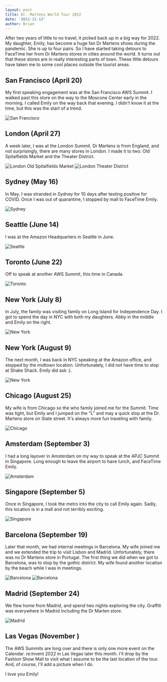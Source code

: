 ```yaml
---
layout: post
title: Dr. Martens World Tour 2022
date: '2022-11-13'
author: Brian
---
```


After two years of little to no travel, it picked back up in a big way for 2022. My daughter, Emily, has become a huge fan Dr Martens shoes during the pandemic. She is up to four pairs. So I have started taking detours to FaceTime her from Dr Martens stores in cities around the world. It turns out that these stores are in really interesting parts of town. These little detours have taken me to some cool places outside the tourist areas. 

## San Francisco (April 20)

My first speaking engagement was at the San Francisco AWS Summit. I walked past this store on the way to the Moscone Center early in the morning. I called Emily on the way back that evening. I didn't know it at the time, but this was the start of a trend.  

![San Francisco](SanFrancisco.jpeg)

## London (April 27)

A week later, I was at the London Summit. Dr Martens is from England, and not surprisingly, there are many stores in London. I made it to two: Old Spitalfields Market and the Theater District. 

![London Old Spitalfields Market](London1.jpeg)
![London Theater District](London2.jpeg)

## Sydney (May 16)

In May, I was stranded in Sydney for 10 days after testing positive for COVID. Once I was out of quarantine, I stopped by mall to FaceTime Emily.  

![Sydney](Sydney.jpeg)

## Seattle (June 14)

I was at the Amazon Headquarters in Seattle in June. 

![Seattle](Seattle.jpeg)

## Toronto (June 22)

Off to speak at another AWS Summit, this time in Canada. 

![Toronto](Toronto.jpeg)

## New York (July 8)

In July, the family was visiting family on Long Island for Independence Day. I got to spend the day in NYC with both my daughters. Abby in the middle and Emily on the right.  

![New York](NewYork1.jpeg)

## New York (August 9)

The next month, I was back in NYC speaking at the Amazon office, and stopped by the midtown location. Unfortunately, I did not have time to stop at Shake Shack. Emily did ask :).

![New York](NewYork2.jpeg)

## Chicago (August 25)

My wife is from Chicago so the who family joined me for the Summit. Time was tight, but Emily and I jumped on the "L" and may a quick stop at the Dr. Martens store on State street. It's always more fun traveling with family.  

![Chicago](Chicago.jpeg)

## Amsterdam (September 3)

I had a long layover in Amsterdam on my way to speak at the APJC Summit in Singapore. Long enough to leave the airport to have lunch, and FaceTime Emily. 

![Amsterdam](Amsterdam.jpeg)

## Singapore (September 5)

Once in Singapore, I took the metro into the city to call Emily again. Sadly, this location is in a mall and not terribly exciting. 

![Singapore](Singapore.jpeg)

## Barcelona (September 19)

Later that month, we had internal meetings in Barcelona. My wife joined me and we extended the trip to visit Lisbon and Madrid. Unfortunately, there was no Dr Martens store in Portugal. The first thing we did when we got to Barcelona, was to stop by the gothic district. My wife found another location by the beach while I was in meetings. 

![Barcelona](Barcelona1.jpeg)
![Barcelona](Barcelona3.jpeg)

## Madrid (September 24)

We flew home from Madrid, and spend two nights exploring the city. Graffiti was everywhere in Madrid including the Dr Marten store. 

![Madrid](Madrid.jpeg)

## Las Vegas (November )

The AWS Summits are long over and there is only one more event on the Calendar. re:Invent 2022 in Las Vegas later this month. I'll drop by the Fashion Show Mall to visit what I assume to be the last location of the tour. And, of course, I'll add a picture when I do. 


I love you Emily!